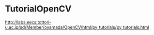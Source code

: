 # TutorialOpenCV
http://labs.eecs.tottori-u.ac.jp/sd/Member/oyamada/OpenCV/html/py_tutorials/py_tutorials.html
